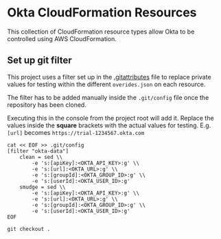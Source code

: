 # Okta CloudFormation Resources

This collection of CloudFormation resource types allow Okta to be controlled using AWS CloudFormation.

## Set up git filter

This project uses a filter set up in the [.gitattributes](.gitattributes) file to replace private values for testing within the different `overides.json` on each resource.

The filter has to be added manually inside the `.git/config` file once the repository has been cloned.

Executing this in the console from the project root will add it. Replace the values inside the __square__ brackets with the actual values for testing. E.g.
`[url]` becomes `https://trial-1234567.okta.com`

```properties
cat << EOF >> .git/config
[filter "okta-data"]
	clean = sed \\
		-e 's:[apiKey]:<OKTA_API_KEY>:g' \\
		-e 's:[url]:<OKTA_URL>:g' \\
		-e 's:[groupId]:<OKTA_GROUP_ID>:g' \\
		-e 's:[userId]:<OKTA_USER_ID>:g'
	smudge = sed \\
		-e 's:[apiKey]:<OKTA_API_KEY>:g' \\
		-e 's:[url]:<OKTA_URL>:g' \\
		-e 's:[groupId]:<OKTA_GROUP_ID>:g' \\
		-e 's:[userId]:<OKTA_USER_ID>:g'
EOF

git checkout .
```
